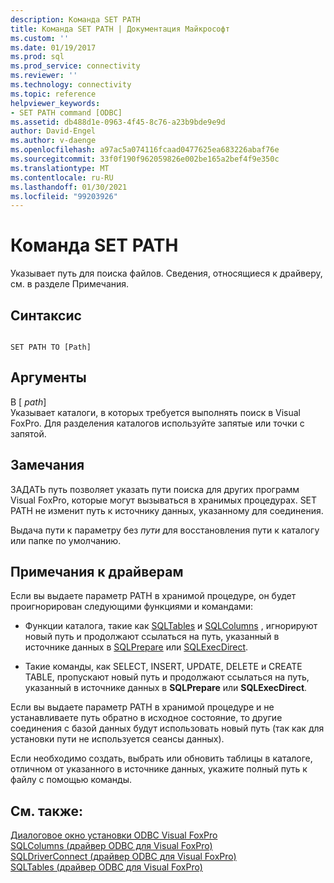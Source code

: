 ```yaml
---
description: Команда SET PATH
title: Команда SET PATH | Документация Майкрософт
ms.custom: ''
ms.date: 01/19/2017
ms.prod: sql
ms.prod_service: connectivity
ms.reviewer: ''
ms.technology: connectivity
ms.topic: reference
helpviewer_keywords:
- SET PATH command [ODBC]
ms.assetid: db488d1e-0963-4f45-8c76-a23b9bde9e9d
author: David-Engel
ms.author: v-daenge
ms.openlocfilehash: a97ac5a074116fcaad0477625ea683226abaf76e
ms.sourcegitcommit: 33f0f190f962059826e002be165a2bef4f9e350c
ms.translationtype: MT
ms.contentlocale: ru-RU
ms.lasthandoff: 01/30/2021
ms.locfileid: "99203926"
---
```

# <a name="set-path-command"></a>Команда SET PATH
Указывает путь для поиска файлов. Сведения, относящиеся к драйверу, см. в разделе Примечания.  
  
## <a name="syntax"></a>Синтаксис  
  
```  
  
SET PATH TO [Path]  
```  
  
## <a name="arguments"></a>Аргументы  
 В [ *path*]  
 Указывает каталоги, в которых требуется выполнять поиск в Visual FoxPro. Для разделения каталогов используйте запятые или точки с запятой.  
  
## <a name="remarks"></a>Замечания  
 ЗАДАТЬ путь позволяет указать пути поиска для других программ Visual FoxPro, которые могут вызываться в хранимых процедурах. SET PATH не изменит путь к источнику данных, указанному для соединения.  
  
 Выдача пути к параметру без *пути* для восстановления пути к каталогу или папке по умолчанию.  
  
## <a name="driver-remarks"></a>Примечания к драйверам  
 Если вы выдаете параметр PATH в хранимой процедуре, он будет проигнорирован следующими функциями и командами:  
  
-   Функции каталога, такие как [SQLTables](../../odbc/microsoft/sqltables-visual-foxpro-odbc-driver.md) и [SQLColumns](../../odbc/microsoft/sqlcolumns-visual-foxpro-odbc-driver.md) , игнорируют новый путь и продолжают ссылаться на путь, указанный в источнике данных в [SQLPrepare](../../odbc/microsoft/sqlprepare-visual-foxpro-odbc-driver.md) или [SQLExecDirect](../../odbc/microsoft/sqlexecdirect-visual-foxpro-odbc-driver.md).  
  
-   Такие команды, как SELECT, INSERT, UPDATE, DELETE и CREATE TABLE, пропускают новый путь и продолжают ссылаться на путь, указанный в источнике данных в **SQLPrepare** или **SQLExecDirect**.  
  
 Если вы выдаете параметр PATH в хранимой процедуре и не устанавливаете путь обратно в исходное состояние, то другие соединения с базой данных будут использовать новый путь (так как для установки пути не используется сеансы данных).  
  
 Если необходимо создать, выбрать или обновить таблицы в каталоге, отличном от указанного в источнике данных, укажите полный путь к файлу с помощью команды.  
  
## <a name="see-also"></a>См. также:  
 [Диалоговое окно установки ODBC Visual FoxPro](../../odbc/microsoft/odbc-visual-foxpro-setup-dialog-box.md)   
 [SQLColumns (драйвер ODBC для Visual FoxPro)](../../odbc/microsoft/sqlcolumns-visual-foxpro-odbc-driver.md)   
 [SQLDriverConnect (драйвер ODBC для Visual FoxPro)](../../odbc/microsoft/sqldriverconnect-visual-foxpro-odbc-driver.md)   
 [SQLTables (драйвер ODBC для Visual FoxPro)](../../odbc/microsoft/sqltables-visual-foxpro-odbc-driver.md)
